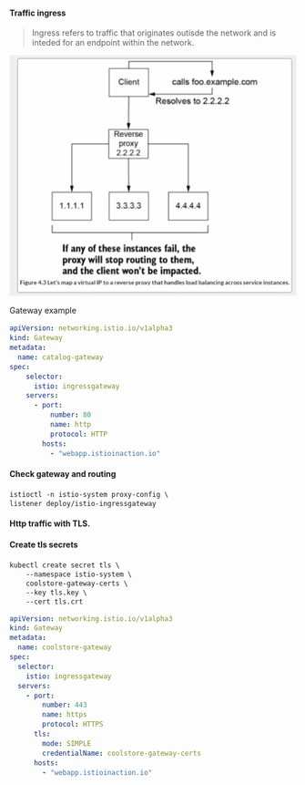 #### Traffic ingress

> Ingress refers to traffic that originates outisde the network
> and is inteded for an endpoint within the network. 

![virtual-ip-reverse-proxy](./images/virtual-ip-reverse-proxy.png)

Gateway example

```yaml
apiVersion: networking.istio.io/v1alpha3
kind: Gateway
metadata:
  name: catalog-gateway
spec:
    selector:
      istio: ingressgateway
    servers:
      - port:
          number: 80
          name: http
          protocol: HTTP
        hosts:
          - "webapp.istioinaction.io"
```

#### Check gateway and routing

    istioctl -n istio-system proxy-config \
    listener deploy/istio-ingressgateway 

#### Http traffic with TLS.

#### Create tls secrets

    kubectl create secret tls \
        --namespace istio-system \
        coolstore-gateway-certs \
        --key tls.key \
        --cert tls.crt

```yaml
apiVersion: networking.istio.io/v1alpha3
kind: Gateway
metadata:
  name: coolstore-gateway
spec:
  selector:
    istio: ingressgateway
  servers:
    - port:
        number: 443
        name: https
        protocol: HTTPS
      tls:
        mode: SIMPLE
        credentialName: coolstore-gateway-certs
      hosts:
        - "webapp.istioinaction.io"
```

